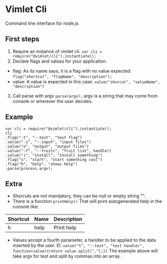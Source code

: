 # Vimlet Cli
Command line interface for node.js

## First steps

1. Require an instance of vimlet cli.
    `var cli = require("@vimlet/cli").instantiate();`
2. Declare flags and values for your application.
* flag: As its name says, it is a flag with no value expected.
    `flag("shortcut", "flagName", "description");`
* value: A value is expected in this case.
    `value("shorcut", "valueName", "description")`

3. Call parse with argv
    `parse(argv);`
    argv is a string that may come from console or wherever the user decides.


## Example

```[javascript]
var cli = require("@vimlet/cli").instantiate();
cli
.flag("-t", "--test", "test flag")
.value("-i", "--input", "input files")
.value("o", "output", "output files")
.value("-f", "--fruits", "fruit list", handler)
.value("i", "install", "install something")
.flag("s", "start", "start something cool")
.flag("h", "help", "shows help")
.parse(process.argv);
```


## Extra

* Shorcuts are not mandatory, they can be null or empty string "".
* There is a function `printHelp()` That will print autogenerated help in the console like:

|Shortcut|Name|Description|
|---|---|---|
|h|help|Print help|

* Values accept a fourth parameter, a handler to be applied to the data inserted by the user. EI:
    `value("t", "--test", "test handler", function(value){return value.split(",");})`
    The example above will take argv for test and split by commas into an array.